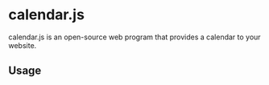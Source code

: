 # calendar.js
calendar.js is an open-source web program that provides a calendar to your website.

## Usage
